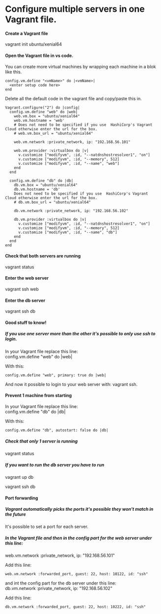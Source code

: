 # Configure multiple servers in one Vagrant file.

#### Create a Vagrant file
vagrant init ubuntu/xenial64  

#### Open the Vagrant file in vs code. 
You can create more virtual machines by wrapping each machine in a blok like this.  
```
config.vm.define "<vmName>" do |<vmName>|
  <enter setup code here>
end
```
Delete all the default code in the vagrant file and copy/paste this in.  
```
Vagrant.configure("2") do |config|  
  config.vm.define "web" do |web|  
    web.vm.box = "ubuntu/xenial64"  
    web.vm.hostname = 'web'  
    # Does not need to be specified if you use  HashiCorp's Vagrant Cloud otherwise enter the url for the box.  
    # web.vm.box_url = "ubuntu/xenial64"  

    web.vm.network :private_network, ip: "192.168.56.101"  

    web.vm.provider :virtualbox do |v|  
      v.customize ["modifyvm", :id, "--natdnshostresolver1", "on"]  
      v.customize ["modifyvm", :id, "--memory", 512]  
      v.customize ["modifyvm", :id, "--name", "web"]  
    end  
  end  

  config.vm.define "db" do |db|  
    db.vm.box = "ubuntu/xenial64"  
    db.vm.hostname = 'db'  
    Does not need to be specified if you use  HashiCorp's Vagrant Cloud otherwise enter the url for the box.  
    # db.vm.box_url = "ubuntu/xenial64"  

    db.vm.network :private_network, ip: "192.168.56.102"  

    db.vm.provider :virtualbox do |v|  
      v.customize ["modifyvm", :id, "--natdnshostresolver1", "on"]  
      v.customize ["modifyvm", :id, "--memory", 512]  
      v.customize ["modifyvm", :id, "--name", "db"]  
    end  
  end  
end  
```
#### Check that both servers are running
vagrant status 

#### Enter the web server
vagrant ssh web  

#### Enter the db server
vagrant ssh db  

#### Good stuff to know!
##### If you use one server more than the other it's possible to only use ssh to login.
In your Vagrant file replace this line:  
config.vm.define "web" do |web|  

With this:  
```
config.vm.define "web", primary: true do |web|  
```
And now it possible to login to your web server with: vagrant ssh.  

#### Prevent 1 machine from starting
In your Vagrant file replace this line:  
config.vm.define "db" do |db|  

With this:  
```
config.vm.define "db", autostart: false do |db|  
```
##### Check that only 1 server is running  
vagrant status  

##### If you want to run the db server you have to run
vagrant up db  

vagrant ssh db  

#### Port forwarding
##### Vagrant automatically picks the ports it's possible they won't match in the future
It's possible to set a port for each server.  

##### In the Vagrant file and then in the config part for the web server under this line:
web.vm.network :private_network, ip: "192.168.56.101"  

Add this line:  
```
web.vm.network :forwarded_port, guest: 22, host: 10122, id: "ssh"  
```
and int the config part for the db server under this line:  
db.vm.network :private_network, ip: "192.168.56.102"  

Add this line:  
```
db.vm.network :forwarded_port, guest: 22, host: 10222, id: "ssh"  
```
